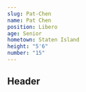 ```yaml
---
slug: Pat-Chen
name: Pat Chen
position: Libero
age: Senior
hometown: Staten Island
height: "5'6"
number: "15"
---
```


## Header
